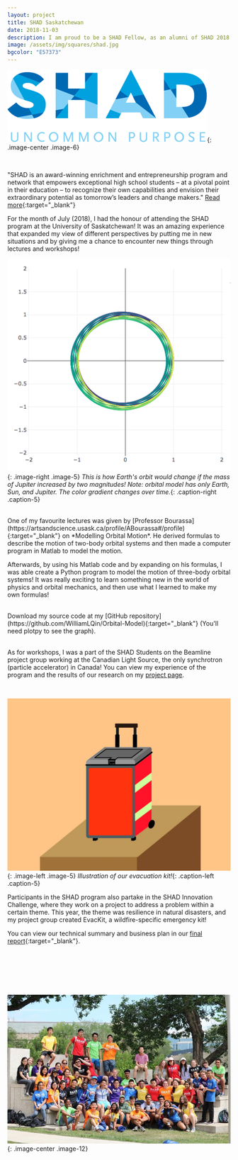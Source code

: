 ```yaml
---
layout: project
title: SHAD Saskatchewan
date: 2018-11-03
description: I am proud to be a SHAD Fellow, as an alumni of SHAD 2018 at the University of Saskatchewan!
image: /assets/img/squares/shad.jpg
bgcolor: "E57373"
---
```


![SHAD!](/assets/img/shad1.png){: .image-center .image-6}

<br>

"SHAD is an award-winning enrichment and entrepreneurship program and network that empowers exceptional high school students – at a pivotal point in their education – to recognize their own capabilities and envision their extraordinary potential as tomorrow’s leaders and change makers." [Read more](https://www.shad.ca/About.htm){:target="_blank"}

For the month of July (2018), I had the honour of attending the SHAD program at the University of Saskatchewan! It was an amazing experience that expanded my view of different perspectives by putting me in new situations and by giving me a chance to encounter new things through lectures and workshops!

![Orbital Model](/assets/img/shad2.png){: .image-right .image-5}
*This is how Earth's orbit would change if the mass of Jupiter increased by two magnitudes! Note: orbital model has only Earth, Sun, and Jupiter. The color gradient changes over time.*{: .caption-right .caption-5}

<br>
One of my favourite lectures was given by [Professor Bourassa](https://artsandscience.usask.ca/profile/ABourassa#/profile){:target="_blank"} on *Modelling Orbital Motion*. He derived formulas to describe the motion of two-body orbital systems and then made a computer program in Matlab to model the motion.  

Afterwards, by using his Matlab code and by expanding on his formulas, I was able create a Python program to model the motion of three-body orbital systems! It was really exciting to learn something new in the world of physics and orbital mechanics, and then use what I learned to make my own formulas!

<br>
Download my source code at my [GitHub repository](https://github.com/WilliamLQin/Orbital-Model){:target="_blank"} (You'll need plotpy to see the graph).

<br>
<br>

As for workshops, I was a part of the SHAD Students on the Beamline project group working at the Canadian Light Source, the only synchrotron (particle accelerator) in Canada! You can view my experience of the program and the results of our research on my [project page](/projects/shadsotb).

<br>

![Evacuation Kit](/assets/img/shad3.jpg){: .image-left .image-5}
*Illustration of our evacuation kit!*{: .caption-left .caption-5}

Participants in the SHAD program also partake in the SHAD Innovation Challenge, where they work on a project to address a problem within a certain theme. This year, the theme was resilience in natural disasters, and my project group created EvacKit, a wildfire-specific emergency kit!

You can view our technical summary and business plan in our [final report](/assets/docs/EvacKit-Final-Report.pdf){:target="_blank"}.  

<br>
<br>
<br>
<br>
<br>

![All SHADs](/assets/img/shad4.jpg){: .image-center .image-12}